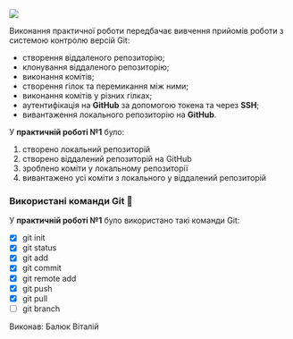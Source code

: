 <picture>
  <img src="https://media.ztu.edu.ua/wp-content/uploads/2020/02/Group-6-1-1536x465.png">
</picture>
 
 
 
 Виконання практичної роботи передбачає вивчення прийомів роботи з системою контролю версій Git:

+ створення віддаленого репозиторію;
+ клонування віддаленого репозиторію;
+ виконання комітів;
+ створення гілок та перемикання між ними;
+ виконання комітів у різних гілках;
+ аутентифікація на **GitHub** за допомогою токена та через **SSH**;
+ вивантаження локального репозиторію на **GitHub**.

 У **практичній роботі №1** було:

 1. створено локальний репозиторій
 2. створено віддалений репозиторій на GitHub
 3. зроблено коміти у локальному репозиторії
 4. вивантажено усі коміти з локального у віддалений репозиторій

 ### **Використані команди Git** &#128279;

У **практичній роботі №1** було використано такі команди Git:
- [x] git init
- [x] git status
- [x] git add
- [x] git commit
- [x] git remote add
- [x] git push
- [x] git pull
- [ ] git branch

Виконав: Балюк Віталій
